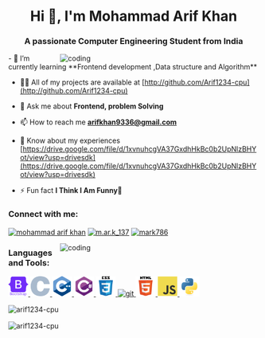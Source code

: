 <h1 align="center">Hi 👋, I'm Mohammad Arif Khan</h1>
<h3 align="center">A passionate Computer Engineering Student from India</h3>

<img align="right" alt="coding" width="400" margin="100px" src="https://user-images.githubusercontent.com/55389276/140866485-8fb1c876-9a8f-4d6a-98dc-08c4981eaf70.gif">
- 🌱 I’m currently learning **Frontend development ,Data structure and Algorithm**

- 👨‍💻 All of my projects are available at [http://github.com/Arif1234-cpu](http://github.com/Arif1234-cpu)

- 💬 Ask me about **Frontend, problem Solving**

- 📫 How to reach me **arifkhan9336@gmail.com**

- 📄 Know about my experiences [https://drive.google.com/file/d/1xvnuhcgVA37GxdhHkBc0b2UpNlzBHYot/view?usp=drivesdk](https://drive.google.com/file/d/1xvnuhcgVA37GxdhHkBc0b2UpNlzBHYot/view?usp=drivesdk)

- ⚡ Fun fact **I Think I Am Funny🥰**
 
<h3 align="left">Connect with me:</h3>
<p align="left">
<a href="https://linkedin.com/in/mohammad arif khan" target="blank"><img align="center" src="https://raw.githubusercontent.com/rahuldkjain/github-profile-readme-generator/master/src/images/icons/Social/linked-in-alt.svg" alt="mohammad arif khan" height="30" width="40" /></a>
<a href="https://instagram.com/m.ar.k_137" target="blank"><img align="center" src="https://raw.githubusercontent.com/rahuldkjain/github-profile-readme-generator/master/src/images/icons/Social/instagram.svg" alt="m.ar.k_137" height="30" width="40" /></a>
<a href="https://www.leetcode.com/mark786" target="blank"><img align="center" src="https://raw.githubusercontent.com/rahuldkjain/github-profile-readme-generator/master/src/images/icons/Social/leet-code.svg" alt="mark786" height="30" width="40" /></a>
</p>
<img align="right" alt="coding" width="400" src="https://media.giphy.com/media/v1.Y2lkPTc5MGI3NjExb3lnZmN6d3NnNG5uYnR5dHZoanlnMTM1OThxNjkwdmppM29kY292cyZlcD12MV9naWZzX3NlYXJjaCZjdD1n/xT9IgzoKnwFNmISR8I/giphy.gif">

<h3 align="left">Languages and Tools:</h3> 
<p align="left"> <a href="https://getbootstrap.com" target="_blank" rel="noreferrer"> <img src="https://raw.githubusercontent.com/devicons/devicon/master/icons/bootstrap/bootstrap-plain-wordmark.svg" alt="bootstrap" width="40" height="40"/> </a> <a href="https://www.cprogramming.com/" target="_blank" rel="noreferrer"> <img src="https://raw.githubusercontent.com/devicons/devicon/master/icons/c/c-original.svg" alt="c" width="40" height="40"/> </a> <a href="https://www.w3schools.com/cpp/" target="_blank" rel="noreferrer"> <img src="https://raw.githubusercontent.com/devicons/devicon/master/icons/cplusplus/cplusplus-original.svg" alt="cplusplus" width="40" height="40"/> </a> <a href="https://www.w3schools.com/cs/" target="_blank" rel="noreferrer"> <img src="https://raw.githubusercontent.com/devicons/devicon/master/icons/csharp/csharp-original.svg" alt="csharp" width="40" height="40"/> </a> <a href="https://www.w3schools.com/css/" target="_blank" rel="noreferrer">   <img src="https://raw.githubusercontent.com/devicons/devicon/master/icons/css3/css3-original-wordmark.svg" alt="css3" width="40" height="40"/> </a>  <a href="https://git-scm.com/" target="_blank" rel="noreferrer"> <img src="https://www.vectorlogo.zone/logos/git-scm/git-scm-icon.svg" alt="git" width="40" height="40"/> </a>  <a href="https://www.w3.org/html/" target="_blank" rel="noreferrer"> <img src="https://raw.githubusercontent.com/devicons/devicon/master/icons/html5/html5-original-wordmark.svg" alt="html5" width="40" height="40"/> </a>  <a href="https://developer.mozilla.org/en-US/docs/Web/JavaScript" target="_blank" rel="noreferrer"> <img src="https://raw.githubusercontent.com/devicons/devicon/master/icons/javascript/javascript-original.svg" alt="javascript" width="40" height="40"/> </a> <a href="https://www.python.org" target="_blank" rel="noreferrer"> <img src="https://raw.githubusercontent.com/devicons/devicon/master/icons/python/python-original.svg" alt="python" width="40" height="40"/> </a> </p>

<p><img align="center" src="https://github-readme-stats.vercel.app/api/top-langs?username=arif1234-cpu&show_icons=true&locale=en&layout=compact" alt="arif1234-cpu" /></p>

<p><img align="center" src="https://github-readme-streak-stats.herokuapp.com/?user=arif1234-cpu&" alt="arif1234-cpu" /></p>

